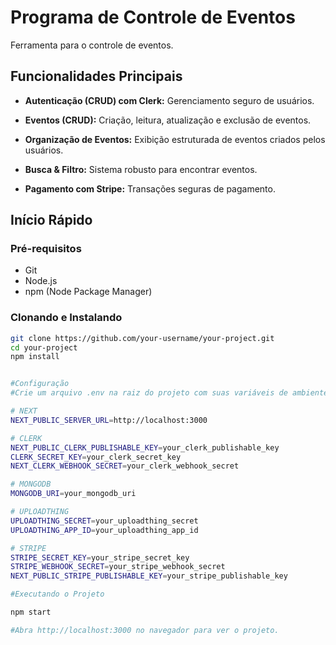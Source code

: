 # Programa de Controle de Eventos

Ferramenta para o controle de eventos.

## Funcionalidades Principais

- **Autenticação (CRUD) com Clerk:** Gerenciamento seguro de usuários.
  
- **Eventos (CRUD):** Criação, leitura, atualização e exclusão de eventos.

- **Organização de Eventos:** Exibição estruturada de eventos criados pelos usuários.

- **Busca & Filtro:** Sistema robusto para encontrar eventos.

- **Pagamento com Stripe:** Transações seguras de pagamento.

## Início Rápido

### Pré-requisitos

- Git
- Node.js
- npm (Node Package Manager)

### Clonando e Instalando

```bash
git clone https://github.com/your-username/your-project.git
cd your-project
npm install


#Configuração
#Crie um arquivo .env na raiz do projeto com suas variáveis de ambiente:

# NEXT
NEXT_PUBLIC_SERVER_URL=http://localhost:3000

# CLERK
NEXT_PUBLIC_CLERK_PUBLISHABLE_KEY=your_clerk_publishable_key
CLERK_SECRET_KEY=your_clerk_secret_key
NEXT_CLERK_WEBHOOK_SECRET=your_clerk_webhook_secret

# MONGODB
MONGODB_URI=your_mongodb_uri

# UPLOADTHING
UPLOADTHING_SECRET=your_uploadthing_secret
UPLOADTHING_APP_ID=your_uploadthing_app_id

# STRIPE
STRIPE_SECRET_KEY=your_stripe_secret_key
STRIPE_WEBHOOK_SECRET=your_stripe_webhook_secret
NEXT_PUBLIC_STRIPE_PUBLISHABLE_KEY=your_stripe_publishable_key

#Executando o Projeto

npm start

#Abra http://localhost:3000 no navegador para ver o projeto.